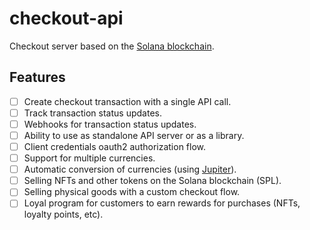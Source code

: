 # checkout-api

Checkout server based on the [Solana blockchain](https://solana.com).

## Features

- [ ] Create checkout transaction with a single API call.
- [ ] Track transaction status updates.
- [ ] Webhooks for transaction status updates.
- [ ] Ability to use as standalone API server or as a library.
- [ ] Client credentials oauth2 authorization flow.
- [ ] Support for multiple currencies.
- [ ] Automatic conversion of currencies (using [Jupiter](https://jup.ag)).
- [ ] Selling NFTs and other tokens on the Solana blockchain (SPL).
- [ ] Selling physical goods with a custom checkout flow.
- [ ] Loyal program for customers to earn rewards for purchases (NFTs, loyalty points, etc).
